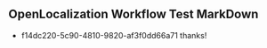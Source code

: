 ## OpenLocalization Workflow Test MarkDown
* f14dc220-5c90-4810-9820-af3f0dd66a71 thanks!

<!--HONumber=Sep16_HO1-->


